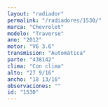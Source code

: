 ```yaml
---
layout: "radiador"
permalink: "/radiadores/1530/"
marca: "Chevrolet"
modelo: "Traverse"
ano: "2012"
motor: "V6 3.6"
transmision: "Automática"
parte: "438142"
clima: "Con clima"
alto: "27 9/16"
ancho: "18 13/16"
observaciones: ""
id: "1530"
---
```


